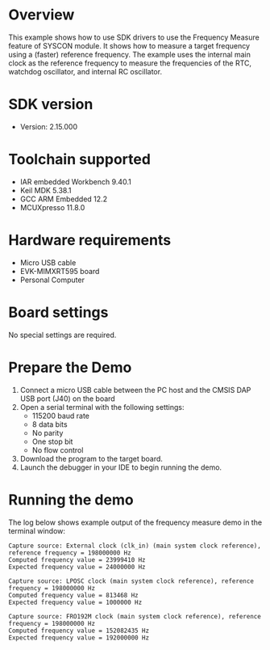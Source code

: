 Overview
========
This example shows how to use SDK drivers to use the Frequency Measure feature of SYSCON module.
It shows how to measure a target frequency using a (faster) reference frequency. The example uses the internal main clock as the reference frequency to measure the frequencies of the RTC, watchdog oscillator, and internal RC oscillator.

SDK version
===========
- Version: 2.15.000

Toolchain supported
===================
- IAR embedded Workbench  9.40.1
- Keil MDK  5.38.1
- GCC ARM Embedded  12.2
- MCUXpresso  11.8.0

Hardware requirements
=====================
- Micro USB cable
- EVK-MIMXRT595 board
- Personal Computer

Board settings
==============
No special settings are required.

Prepare the Demo
================
1.  Connect a micro USB cable between the PC host and the CMSIS DAP USB port (J40) on the board
2.  Open a serial terminal with the following settings:
    - 115200 baud rate
    - 8 data bits
    - No parity
    - One stop bit
    - No flow control
3.  Download the program to the target board.
4.  Launch the debugger in your IDE to begin running the demo.

Running the demo
================
The log below shows example output of the frequency measure demo in the terminal window:
~~~~~~~~~~~~~~~~~~~~~~~~~~~~~~~~~~~
Capture source: External clock (clk_in) (main system clock reference), reference frequency = 198000000 Hz
Computed frequency value = 23999410 Hz
Expected frequency value = 24000000 Hz

Capture source: LPOSC clock (main system clock reference), reference frequency = 198000000 Hz
Computed frequency value = 813468 Hz
Expected frequency value = 1000000 Hz

Capture source: FRO192M clock (main system clock reference), reference frequency = 198000000 Hz
Computed frequency value = 152082435 Hz
Expected frequency value = 192000000 Hz
~~~~~~~~~~~~~~~~~~~~~~~~~~~~~~~~~~~
